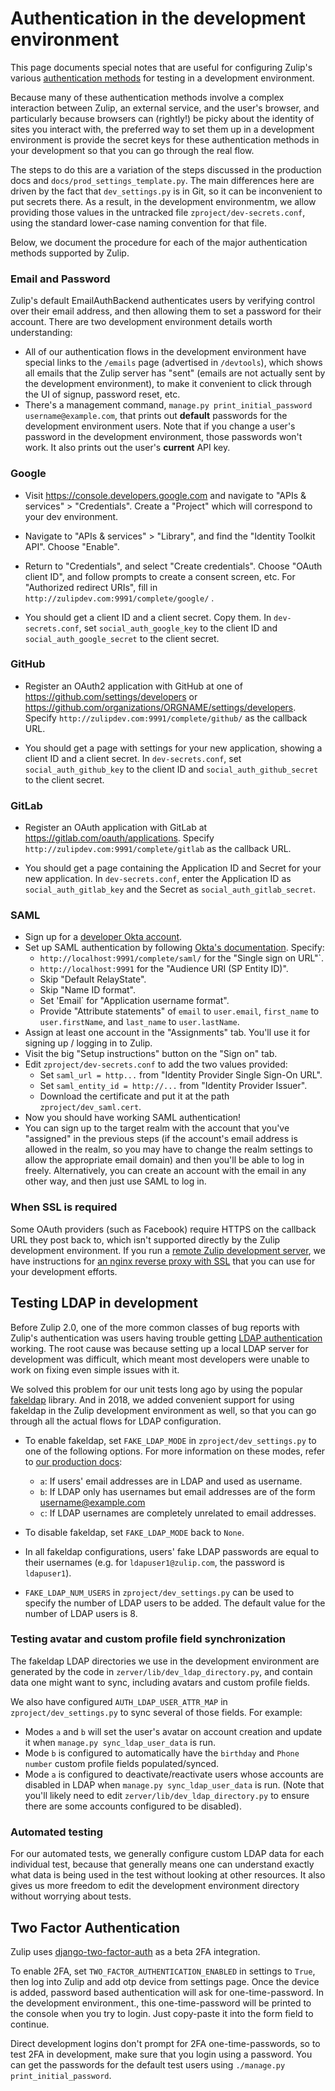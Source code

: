 # Authentication in the development environment

This page documents special notes that are useful for configuring
Zulip's various [authentication
methods](../production/authentication-methods.md) for testing in a
development environment.

Because many of these authentication methods involve a complex
interaction between Zulip, an external service, and the user's
browser, and particularly because browsers can (rightly!) be picky
about the identity of sites you interact with, the preferred way to
set them up in a development environment is provide the secret keys
for these authentication methods in your development so that you can
go through the real flow.

The steps to do this are a variation of the steps discussed in the
production docs and `docs/prod_settings_template.py`.  The main
differences here are driven by the fact that `dev_settings.py` is in
Git, so it can be inconvenient to put secrets there.  As a result, in
the development environmentm, we allow providing those values in the
untracked file `zproject/dev-secrets.conf`, using the standard
lower-case naming convention for that file.

Below, we document the procedure for each of the major authentication
methods supported by Zulip.

### Email and Password

Zulip's default EmailAuthBackend authenticates users by verifying
control over their email address, and then allowing them to set a
password for their account.  There are two development environment
details worth understanding:

* All of our authentication flows in the development environment have
  special links to the `/emails` page (advertised in `/devtools`),
  which shows all emails that the Zulip server has "sent" (emails are
  not actually sent by the development environment), to make it
  convenient to click through the UI of signup, password reset, etc.
* There's a management command, `manage.py print_initial_password
  username@example.com`, that prints out **default** passwords for the
  development environment users.  Note that if you change a user's
  password in the development environment, those passwords won't
  work.  It also prints out the user's **current** API key.

### Google

* Visit https://console.developers.google.com and navigate to "APIs &
  services" > "Credentials".  Create a "Project" which will correspond
  to your dev environment.

* Navigate to "APIs & services" > "Library", and find the "Identity
  Toolkit API".  Choose "Enable".

* Return to "Credentials", and select "Create credentials".  Choose
  "OAuth client ID", and follow prompts to create a consent screen, etc.
  For "Authorized redirect URIs", fill in
  `http://zulipdev.com:9991/complete/google/` .

* You should get a client ID and a client secret. Copy them. In
  `dev-secrets.conf`, set `social_auth_google_key` to the client ID
  and `social_auth_google_secret` to the client secret.

### GitHub

* Register an OAuth2 application with GitHub at one of
  https://github.com/settings/developers or
  https://github.com/organizations/ORGNAME/settings/developers.
  Specify `http://zulipdev.com:9991/complete/github/` as the callback URL.

* You should get a page with settings for your new application,
  showing a client ID and a client secret.  In `dev-secrets.conf`, set
  `social_auth_github_key` to the client ID and `social_auth_github_secret`
  to the client secret.

### GitLab

* Register an OAuth application with GitLab at
  https://gitlab.com/oauth/applications.
  Specify `http://zulipdev.com:9991/complete/gitlab` as the callback URL.

* You should get a page containing the Application ID and Secret for
  your new application.  In `dev-secrets.conf`, enter the Application
  ID as `social_auth_gitlab_key` and the Secret as
  `social_auth_gitlab_secret`.

### SAML

* Sign up for a [developer Okta account](https://developer.okta.com/).
* Set up SAML authentication by following
  [Okta's documentation](https://developer.okta.com/docs/guides/saml-application-setup/overview/).
  Specify:
    * `http://localhost:9991/complete/saml/` for the "Single sign on URL"`.
    * `http://localhost:9991` for the "Audience URI (SP Entity ID)".
    * Skip "Default RelayState".
    * Skip "Name ID format".
    * Set 'Email` for "Application username format".
    * Provide "Attribute statements" of `email` to `user.email`,
      `first_name` to `user.firstName`, and `last_name` to `user.lastName`.
* Assign at least one account in the "Assignments" tab. You'll use it for
  signing up / logging in to Zulip.
* Visit the big "Setup instructions" button on the "Sign on" tab.
* Edit `zproject/dev-secrets.conf` to add the two values provided:
    * Set `saml_url = http...` from "Identity Provider Single Sign-On
      URL".
    * Set `saml_entity_id = http://...` from "Identity Provider Issuer".
    * Download the certificate and put it at the path `zproject/dev_saml.cert`.
* Now you should have working SAML authentication!
* You can sign up to the target realm with the account that you've "assigned"
  in the previous steps (if the account's email address is allowed in the realm,
  so you may have to change the realm settings to allow the appropriate email domain)
  and then you'll be able to log in freely. Alternatively, you can create an account
  with the email in any other way, and then just use SAML to log in.

### When SSL is required

Some OAuth providers (such as Facebook) require HTTPS on the callback
URL they post back to, which isn't supported directly by the Zulip
development environment.  If you run a
[remote Zulip development server](../development/remote.md), we have
instructions for
[an nginx reverse proxy with SSL](../development/remote.html#using-an-nginx-reverse-proxy)
that you can use for your development efforts.

## Testing LDAP in development

Before Zulip 2.0, one of the more common classes of bug reports with
Zulip's authentication was users having trouble getting [LDAP
authentication](../production/authentication-methods.html#ldap-including-active-directory)
working.  The root cause was because setting up a local LDAP server
for development was difficult, which meant most developers were unable
to work on fixing even simple issues with it.

We solved this problem for our unit tests long ago by using the
popular [fakeldap](https://github.com/zulip/fakeldap) library.  And in
2018, we added convenient support for using fakeldap in the Zulip
development environment as well, so that you can go through all the
actual flows for LDAP configuration.

- To enable fakeldap, set `FAKE_LDAP_MODE` in
`zproject/dev_settings.py` to one of the following options.  For more
information on these modes, refer to
[our production docs](../production/authentication-methods.html#ldap-including-active-directory):
  - `a`: If users' email addresses are in LDAP and used as username.
  - `b`: If LDAP only has usernames but email addresses are of the form
  username@example.com
  - `c`: If LDAP usernames are completely unrelated to email addresses.

- To disable fakeldap, set `FAKE_LDAP_MODE` back to `None`.

- In all fakeldap configurations, users' fake LDAP passwords are equal
  to their usernames (e.g. for `ldapuser1@zulip.com`, the password is
  `ldapuser1`).

- `FAKE_LDAP_NUM_USERS` in `zproject/dev_settings.py` can be used to
specify the number of LDAP users to be added. The default value for
the number of LDAP users is 8.

### Testing avatar and custom profile field synchronization

The fakeldap LDAP directories we use in the development environment
are generated by the code in `zerver/lib/dev_ldap_directory.py`, and
contain data one might want to sync, including avatars and custom
profile fields.

We also have configured `AUTH_LDAP_USER_ATTR_MAP` in
`zproject/dev_settings.py` to sync several of those fields.  For
example:

* Modes `a` and `b` will set the user's avatar on account creation and
  update it when `manage.py sync_ldap_user_data` is run.
* Mode `b` is configured to automatically have the `birthday` and
  `Phone number` custom profile fields populated/synced.
* Mode `a` is configured to deactivate/reactivate users whose accounts
  are disabled in LDAP when `manage.py sync_ldap_user_data` is run.
  (Note that you'll likely need to edit
  `zerver/lib/dev_ldap_directory.py` to ensure there are some accounts
  configured to be disabled).

### Automated testing

For our automated tests, we generally configure custom LDAP data for
each individual test, because that generally means one can understand
exactly what data is being used in the test without looking at other
resources.  It also gives us more freedom to edit the development
environment directory without worrying about tests.

## Two Factor Authentication

Zulip uses [django-two-factor-auth][0] as a beta 2FA integration.

To enable 2FA, set `TWO_FACTOR_AUTHENTICATION_ENABLED` in settings to
`True`, then log into Zulip and add otp device from settings
page. Once the device is added, password based authentication will ask
for one-time-password.  In the development environment., this
one-time-password will be printed to the console when you try to
login.  Just copy-paste it into the form field to continue.

Direct development logins don't prompt for 2FA one-time-passwords, so
to test 2FA in development, make sure that you login using a
password.  You can get the passwords for the default test users using
`./manage.py print_initial_password`.

[0]: https://github.com/Bouke/django-two-factor-auth
